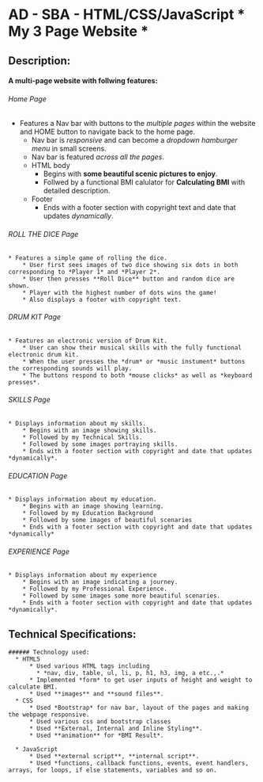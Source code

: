 # AD - SBA - HTML/CSS/JavaScript * My 3 Page Website *

## Description:
  #### A multi-page website with follwing features:
  ###### Home Page
  * Features a Nav bar with buttons to the *multiple pages* within the website and HOME button to navigate back to the home page.
      * Nav bar is *responsive* and can become a *dropdown hamburger menu* in small screens.
      * Nav bar is featured *across all the pages*.
    * HTML body 
        * Begins with **some beautiful scenic pictures to enjoy**.
        * Follwed by a functional BMI calulator for **Calculating BMI** with detailed description.
    * Footer 
        *  Ends with a footer section with copyright text and date that updates *dynamically*.
  ###### ROLL THE DICE Page
    * Features a simple game of rolling the dice.
        * User first sees images of two dice showing six dots in both corresponding to *Player 1* and *Player 2*.
        * User then presses **Roll Dice** button and random dice are shown.
        * Player with the highest number of dots wins the game! 
        * Also displays a footer with copyright text.
  ###### DRUM KIT Page
    * Features an electronic version of Drum Kit.
        * User can show their musical skills with the fully functional electronic drum kit.
        * When the user presses the *drum* or *music instument* buttons the corresponding sounds will play.
        * The buttons respond to both *mouse clicks* as well as *keyboard presses*.
  ###### SKILLS Page
    * Displays information about my skills.
        * Begins with an image showing skills.
        * Followed by my Technical Skills.
        * Followed by some images portraying skills.
        * Ends with a footer section with copyright and date that updates *dynamically*.
  ###### EDUCATION Page
    * Displays information about my education.
        * Begins with an image showing learning.
        * Followed by my Education Background
        * Followed by some images of beautiful scenaries
        * Ends with a footer section with copyright and date that updates *dynamically*
  ###### EXPERIENCE Page
    * Displays information about my experience
        * Begins with an image indicating a journey.
        * Followed by my Professional Experience.
        * Followed by some images some more beautiful scenaries.
        * Ends with a footer section with copyright and date that updates *dynamically*.

  
  ## Technical Specifications:
    ###### Technology used:
      * HTML5
          * Used various HTML tags including
            * *nav, div, table, ul, li, p, h1, h3, img, a etc.,.* 
          * Implemented *form* to get user inputs of height and weight to calculate BMI.
          * Used **images** and **sound files**. 
      * CSS
          * Used *Bootstrap* for nav bar, layout of the pages and making the webpage responsive.
          * Used various css and bootstrap classes
          * Used **External, Internal and Inline Styling**.
          * Used **animation** for *BMI Result*.

      * JavaScript
          * Used **external script**, **internal script**.
          * Used *functions, callback functions, events, event handlers, arrays, for loops, if else statements, variables and so on.
            



